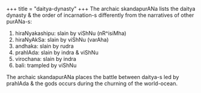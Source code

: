 +++
title = "daitya-dynasty"
+++
The archaic skandapurANa lists the daitya dynasty & the order of incarnation-s differently from the narratives of other purANa-s: 

1. hiraNyakashipu: slain by viShNu (nR^isiMha) 
2. hiraNyAkSa: slain by viShNu (varAha) 
3. andhaka: slain by rudra 
4. prahlAda: slain by indra & viShNu
5. virochana: slain by indra 
6. bali: trampled by viShNu 
   

The archaic skandapurANa places the battle between daitya-s led by prahlAda & the gods occurs during the churning of the world-ocean. 